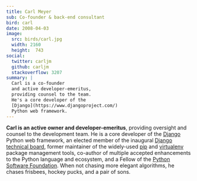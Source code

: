 ```yaml
---
title: Carl Meyer
sub: Co-founder & back-end consultant
bird: carl
date: 2008-04-03
image:
  src: birds/carl.jpg
  width: 2160 
  height:  743
social:
  twitter: carljm
  github: carljm
  stackoverflow: 3207
summary: |
  Carl is a co-founder
  and active developer-emeritus,
  providing counsel to the team.
  He's a core developer of the
  [Django](https://www.djangoproject.com/)
  Python web framework.
---
```


**Carl is an active owner and developer-emeritus**,
providing oversight and counsel
to the development team.
He is a core developer of the [Django][django] Python web framework,
an elected member of the inaugural [Django technical board][django-tb],
former maintainer of the widely-used [pip][pip] and [virtualenv][virtualenv]
package management tools,
co-author of multiple accepted
enhancements to the Python language and ecosystem,
and a Fellow of the [Python Software Foundation][psf].
When not chasing more elegant algorithms,
he chases frisbees, hockey pucks, and a pair of sons.

[django]: https://www.djangoproject.com/
[django-tb]: https://www.djangoproject.com/weblog/2014/sep/06/inaugural-technical-board-elected/
[pip]: https://pip.pypa.io/
[virtualenv]: https://virtualenv.pypa.io/
[psf]: https://www.python.org/psf/
